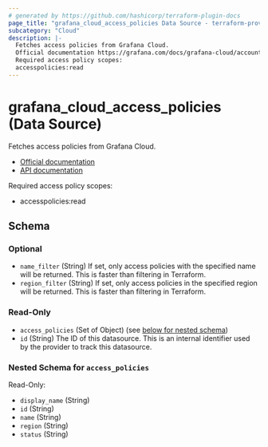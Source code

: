 ```yaml
---
# generated by https://github.com/hashicorp/terraform-plugin-docs
page_title: "grafana_cloud_access_policies Data Source - terraform-provider-grafana"
subcategory: "Cloud"
description: |-
  Fetches access policies from Grafana Cloud.
  Official documentation https://grafana.com/docs/grafana-cloud/account-management/authentication-and-permissions/access-policies/API documentation https://grafana.com/docs/grafana-cloud/developer-resources/api-reference/cloud-api/#list-access-policies
  Required access policy scopes:
  accesspolicies:read
---
```


# grafana_cloud_access_policies (Data Source)

Fetches access policies from Grafana Cloud.

* [Official documentation](https://grafana.com/docs/grafana-cloud/account-management/authentication-and-permissions/access-policies/)
* [API documentation](https://grafana.com/docs/grafana-cloud/developer-resources/api-reference/cloud-api/#list-access-policies)

Required access policy scopes:

* accesspolicies:read



<!-- schema generated by tfplugindocs -->
## Schema

### Optional

- `name_filter` (String) If set, only access policies with the specified name will be returned. This is faster than filtering in Terraform.
- `region_filter` (String) If set, only access policies in the specified region will be returned. This is faster than filtering in Terraform.

### Read-Only

- `access_policies` (Set of Object) (see [below for nested schema](#nestedatt--access_policies))
- `id` (String) The ID of this datasource. This is an internal identifier used by the provider to track this datasource.

<a id="nestedatt--access_policies"></a>
### Nested Schema for `access_policies`

Read-Only:

- `display_name` (String)
- `id` (String)
- `name` (String)
- `region` (String)
- `status` (String)
